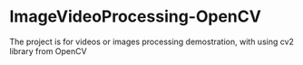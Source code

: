 # ImageVideoProcessing-OpenCV
The project is for videos or images processing demostration, with using cv2 library from OpenCV
